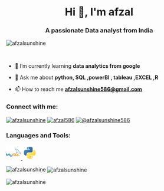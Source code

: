 <h1 align="center">Hi 👋, I'm afzal</h1>
<h3 align="center">A passionate Data analyst from India</h3>

<p align="left"> <img src="https://komarev.com/ghpvc/?username=afzalsunshine&label=Profile%20views&color=0e75b6&style=flat" alt="afzalsunshine" /> </p>

<p align="left"> <a href="https://twitter.com/" target="blank"><img src="https://img.shields.io/twitter/follow/?logo=twitter&style=for-the-badge" alt="" /></a> </p>

- 🌱 I’m currently learning **data analytics from google**

- 💬 Ask me about **python, SQL ,powerBI , tableau ,EXCEL ,R**

- 📫 How to reach me **afzalsunshine586@gmail.com**

<h3 align="left">Connect with me:</h3>
<p align="left">
<a href="https://linkedin.com/in/afzalsunshine" target="blank"><img align="center" src="https://raw.githubusercontent.com/rahuldkjain/github-profile-readme-generator/master/src/images/icons/Social/linked-in-alt.svg" alt="afzalsunshine" height="30" width="40" /></a>
<a href="https://kaggle.com/afzal586" target="blank"><img align="center" src="https://raw.githubusercontent.com/rahuldkjain/github-profile-readme-generator/master/src/images/icons/Social/kaggle.svg" alt="afzal586" height="30" width="40" /></a>
<a href="https://medium.com/@afzalsunshine586" target="blank"><img align="center" src="https://raw.githubusercontent.com/rahuldkjain/github-profile-readme-generator/master/src/images/icons/Social/medium.svg" alt="@afzalsunshine586" height="30" width="40" /></a>
</p>

<h3 align="left">Languages and Tools:</h3>
<p align="left"> <a href="https://www.mysql.com/" target="_blank" rel="noreferrer"> <img src="https://raw.githubusercontent.com/devicons/devicon/master/icons/mysql/mysql-original-wordmark.svg" alt="mysql" width="40" height="40"/> </a> <a href="https://www.python.org" target="_blank" rel="noreferrer"> <img src="https://raw.githubusercontent.com/devicons/devicon/master/icons/python/python-original.svg" alt="python" width="40" height="40"/> </a> </p>

<p><img align="left" src="https://github-readme-stats.vercel.app/api/top-langs?username=afzalsunshine&show_icons=true&locale=en&layout=compact" alt="afzalsunshine" /></p>

<p>&nbsp;<img align="center" src="https://github-readme-stats.vercel.app/api?username=afzalsunshine&show_icons=true&locale=en" alt="afzalsunshine" /></p>

<p><img align="center" src="https://github-readme-streak-stats.herokuapp.com/?user=afzalsunshine&" alt="afzalsunshine" /></p>
